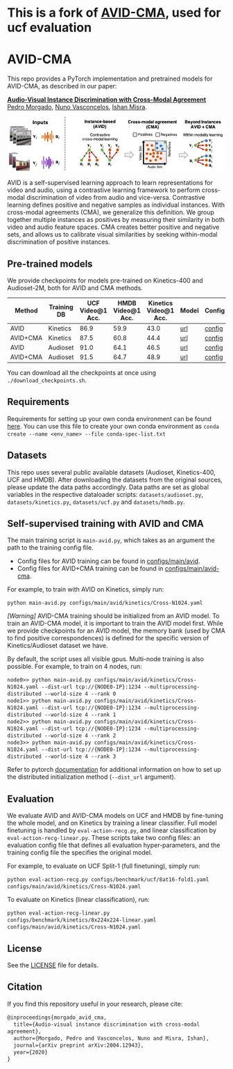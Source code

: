 # This is a fork of [AVID-CMA](https://github.com/facebookresearch/AVID-CMA), used for ucf evaluation 
# AVID-CMA

This repo provides a PyTorch implementation and pretrained models for AVID-CMA, as described in our paper:

**[Audio-Visual Instance Discrimination with Cross-Modal Agreement](https://arxiv.org/pdf/2004.12943.pdf)**  
[Pedro Morgado](https://pedro-morgado.github.io/), [Nuno Vasconcelos](http://www.svcl.ucsd.edu/~nuno), [Ishan Misra](https://imisra.github.io/).  

![Teaser Image](./teaser.png)

AVID is a self-supervised learning approach to learn representations for video and audio, 
using a contrastive learning framework to perform cross-modal discrimination of video from audio and vice-versa. 
Contrastive learning defines positive and negative samples as individual instances. 
With cross-modal agreements (CMA), we generalize this definition. We group together multiple
instances as positives by measuring their similarity in both video and audio feature spaces. 
CMA creates better positive and negative sets, and allows us to calibrate visual similarities by
seeking within-modal discrimination of positive instances.

## Pre-trained models
We provide checkpoints for models pre-trained on Kinetics-400 and Audioset-2M, both for AVID and CMA methods.

| Method | Training DB | UCF Video@1 Acc. | HMDB Video@1 Acc. | Kinetics Video@1 Acc. | Model | Config |
|----------|----------|------|------|------|--------------------|--------------------|
| AVID     | Kinetics | 86.9 | 59.9 | 43.0 | [url](https://dl.fbaipublicfiles.com/avid-cma/checkpoints/AVID_Kinetics_Cross-N1024_checkpoint.pth.tar) | [config](configs/main/avid/kinetics/Cross-N1024.yaml) |
| AVID+CMA | Kinetics | 87.5 | 60.8 | 44.4 | [url](https://dl.fbaipublicfiles.com/avid-cma/checkpoints/AVID-CMA_Kinetics_InstX-N1024-PosW-N64-Top32_checkpoint.pth.tar) | [config](configs/main/avid-cma/kinetics/InstX-N1024-PosW-N64-Top32.yaml) |
| AVID     | Audioset | 91.0 | 64.1 | 46.5 | [url](https://dl.fbaipublicfiles.com/avid-cma/checkpoints/AVID_Audioset_Cross-N1024_checkpoint.pth.tar) | [config](configs/main/avid/audioset/Cross-N1024.yaml) |
| AVID+CMA | Audioset | 91.5 | 64.7 | 48.9 | [url](https://dl.fbaipublicfiles.com/avid-cma/checkpoints/AVID-CMA_Audioset_InstX-N1024-PosW-N64-Top32_checkpoint.pth.tar) | [config](configs/main/avid-cma/audioset/InstX-N1024-PosW-N64-Top32.yaml) |

You can download all the checkpoints at once using `./download_checkpoints.sh`.

## Requirements
Requirements for setting up your own conda environment can be found [here](./conda-spec-list.txt).
You can use this file to create your own conda environment as `conda create --name <env_name> --file conda-spec-list.txt`

## Datasets
This repo uses several public available datasets (Audioset, Kinetics-400, UCF and HMDB).
After downloading the datasets from the original sources, please update the data paths accordingly.
Data paths are set as global variables in the respective dataloader scripts: `datasets/audioset.py`, `datasets/kinetics.py`, `datasets/ucf.py` and `datasets/hmdb.py`.

## Self-supervised training with AVID and CMA
The main training script is `main-avid.py`, which takes as an argument the path to the training config file.
- Config files for AVID training can be found in [configs/main/avid](configs/main/avid).
- Config files for AVID+CMA training can be found in [configs/main/avid-cma](configs/main/avid-cma).

For example, to train with AVID on Kinetics, simply run:
```
python main-avid.py configs/main/avid/kinetics/Cross-N1024.yaml
```

*[Warning]* AVID-CMA training should be initialized from an AVID model.
To train an AVID-CMA model, it is important to train the AVID model first. 
While we provide checkpoints for an AVID model, the memory bank (used by CMA to find positive correspondences) is defined for the specific version of Kinetics/Audioset dataset we have.

By default, the script uses all visible gpus. Multi-node training is also possible. For example, to train on 4 nodes, run:
```
node0>> python main-avid.py configs/main/avid/kinetics/Cross-N1024.yaml --dist-url tcp://{NODE0-IP}:1234 --multiprocessing-distributed --world-size 4 --rank 0
node1>> python main-avid.py configs/main/avid/kinetics/Cross-N1024.yaml --dist-url tcp://{NODE0-IP}:1234 --multiprocessing-distributed --world-size 4 --rank 1
node2>> python main-avid.py configs/main/avid/kinetics/Cross-N1024.yaml --dist-url tcp://{NODE0-IP}:1234 --multiprocessing-distributed --world-size 4 --rank 2
node3>> python main-avid.py configs/main/avid/kinetics/Cross-N1024.yaml --dist-url tcp://{NODE0-IP}:1234 --multiprocessing-distributed --world-size 4 --rank 3
```
Refer to pytorch [documentation](https://pytorch.org/docs/stable/distributed.html#tcp-initialization) for additional information on how to set up the distributed initialization method (`--dist_url` argument). 

## Evaluation
We evaluate AVID and AVID-CMA models on UCF and HMDB by fine-tuning the whole model, and on Kinetics by training a linear classifier.
Full model finetuning is handled by `eval-action-recg.py`, and linear classification by `eval-action-recg-linear.py`.
These scripts take two config files: an evaluation config file that defines all evaluation hyper-parameters, and the training config file the specifies the original model.

For example, to evaluate on UCF Split-1 (full finetuning), simply run:
```
python eval-action-recg.py configs/benchmark/ucf/8at16-fold1.yaml configs/main/avid/kinetics/Cross-N1024.yaml
```
To evaluate on Kinetics (linear classification), run:
```
python eval-action-recg-linear.py configs/benchmark/kinetics/8x224x224-linear.yaml configs/main/avid/kinetics/Cross-N1024.yaml
```

## License
See the [LICENSE](LICENSE) file for details.

## Citation
If you find this repository useful in your research, please cite:
```
@inproceedings{morgado_avid_cma,
  title={Audio-visual instance discrimination with cross-modal agreement},
  author={Morgado, Pedro and Vasconcelos, Nuno and Misra, Ishan},
  journal={arXiv preprint arXiv:2004.12943},
  year={2020}
}
```
